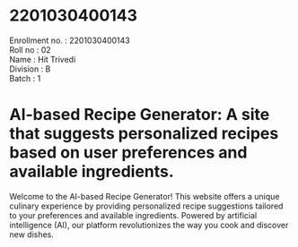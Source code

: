 # 2201030400143

Enrollment no. : 2201030400143  
Roll no : 02  
Name : Hit Trivedi  
Division : B  
Batch : 1

# AI-based Recipe Generator: A site that suggests personalized recipes based on user preferences and available ingredients.

Welcome to the AI-based Recipe Generator! This website offers a unique culinary experience by providing personalized recipe suggestions tailored to your preferences and available ingredients. Powered by artificial intelligence (AI), our platform revolutionizes the way you cook and discover new dishes.
